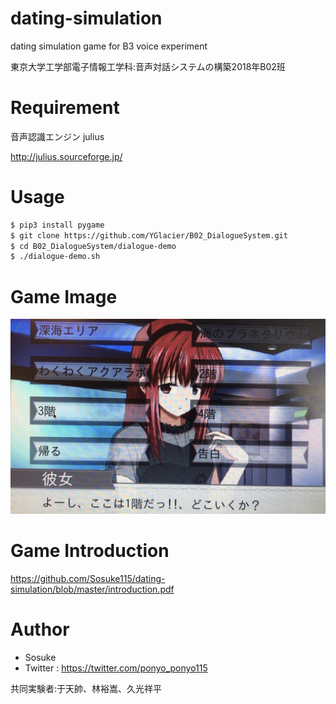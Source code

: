 # dating-simulation
dating simulation game for B3 voice experiment

東京大学工学部電子情報工学科:音声対話システムの構築2018年B02班

# Requirement
音声認識エンジン julius

http://julius.sourceforge.jp/


# Usage
```bash
$ pip3 install pygame
$ git clone https://github.com/YGlacier/B02_DialogueSystem.git
$ cd B02_DialogueSystem/dialogue-demo
$ ./dialogue-demo.sh
```

# Game Image

![ゲーム画面](https://github.com/Sosuke115/dating-simulation/blob/master/demo.png "サンプル")

# Game Introduction
https://github.com/Sosuke115/dating-simulation/blob/master/introduction.pdf

# Author

* Sosuke
* Twitter : https://twitter.com/ponyo_ponyo115


共同実験者:于天帥、林裕嵩、久光祥平
